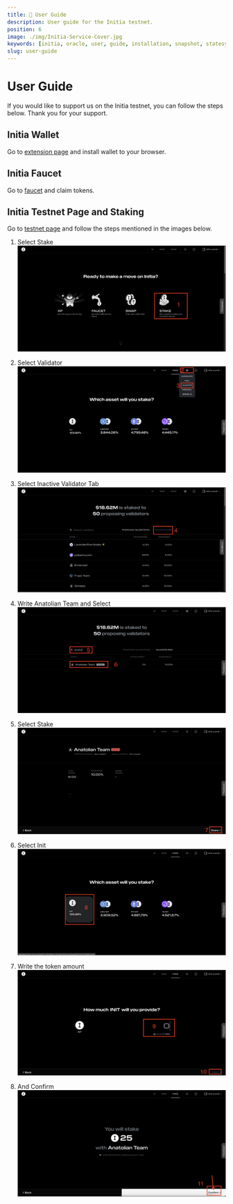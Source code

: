 ```yaml
---
title: 👤 User Guide
description: User guide for the Initia testnet.
position: 6
image: ./img/Initia-Service-Cover.jpg
keywords: [initia, oracle, user, guide, installation, snapshot, statesync, update]
slug: user-guide
---
```


# User Guide 

If you would like to support us on the Initia testnet, you can follow the steps below. Thank you for your support.

## Initia Wallet

Go to [extension page](https://chromewebstore.google.com/detail/initia-wallet/ffbceckpkpbcmgiaehlloocglmijnpmp) and install wallet to your browser.

## Initia Faucet

Go to [faucet](https://faucet.testnet.initia.xyz/) and claim tokens.

## Initia Testnet Page and Staking

Go to [testnet page](https://app.testnet.initia.xyz/) and follow the steps mentioned in the images below.

1. Select Stake
![User Guide 1](./img/user-guide-1.png)

2. Select Validator
![User Guide 2](./img/user-guide-2.png)

3. Select Inactive Validator Tab
![User Guide 3](./img/user-guide-3.png)

4. Write Anatolian Team and Select
![User Guide 4](./img/user-guide-4.png)

5. Select Stake
![User Guide 5](./img/user-guide-5.png)

6. Select Init
![User Guide 6](./img/user-guide-6.png)

7. Write the token amount
![User Guide 7](./img/user-guide-7.png)

8. And Confirm
![User Guide 8](./img/user-guide-8.png)




